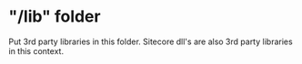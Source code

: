 # "/lib" folder

Put 3rd party libraries in this folder. Sitecore dll's are also 3rd party libraries in this context.

